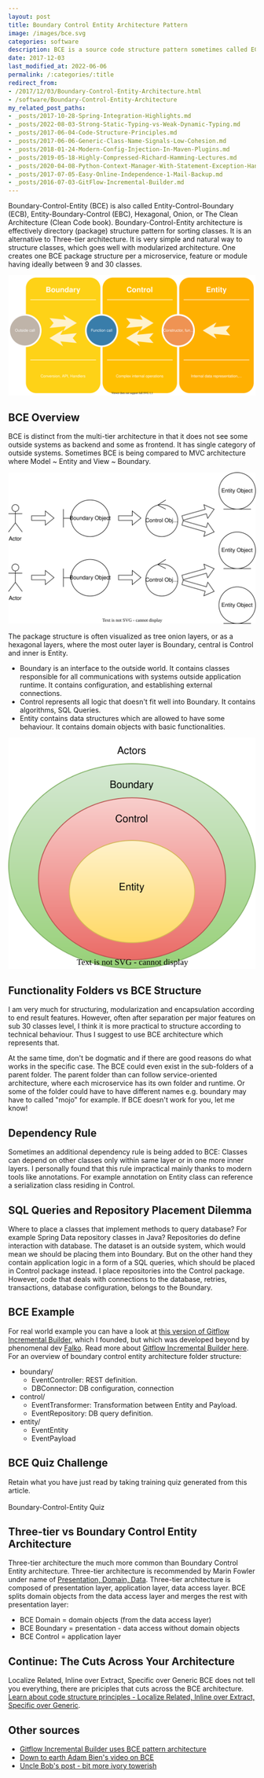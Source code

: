 ```yaml
---
layout: post
title: Boundary Control Entity Architecture Pattern
image: /images/bce.svg
categories: software
description: BCE is a source code structure pattern sometimes called ECB, EBC, Hexagonal, Onion, or Clean architecture.
date: 2017-12-03
last_modified_at: 2022-06-06
permalink: /:categories/:title
redirect_from:
- /2017/12/03/Boundary-Control-Entity-Architecture.html
- /software/Boundary-Control-Entity-Architecture
my_related_post_paths:
- _posts/2017-10-28-Spring-Integration-Highlights.md
- _posts/2022-08-03-Strong-Static-Typing-vs-Weak-Dynamic-Typing.md
- _posts/2017-06-04-Code-Structure-Principles.md
- _posts/2017-06-06-Generic-Class-Name-Signals-Low-Cohesion.md
- _posts/2018-01-24-Modern-Config-Injection-In-Maven-Plugins.md
- _posts/2019-05-18-Highly-Compressed-Richard-Hamming-Lectures.md
- _posts/2020-04-08-Python-Context-Manager-With-Statement-Exception-Handling.md
- _posts/2017-07-05-Easy-Online-Independence-1-Mail-Backup.md
- _posts/2016-07-03-GitFlow-Incremental-Builder.md
---
```




Boundary-Control-Entity (BCE) is also called Entity-Control-Boundary (ECB), Entity-Boundary-Control (EBC), Hexagonal, Onion, or The Clean Architecture (Clean Code book).
Boundary-Control-Entity architecture is effectively directory (package) structure pattern for sorting classes.
It is an alternative to Three-tier architecture. It is very simple and natural way to structure classes, which goes well with modularized architecture. 
One creates one BCE package structure per a microservice, feature or module having ideally between 9 and 30 classes.  

<p><img src="/images/bce.svg" alt="Boundary Control Entity architecture"/></p>

## BCE Overview
BCE is distinct from the multi-tier architecture in that it does not see some outside systems as backend and some as frontend.
It has single category of outside systems. Sometimes BCE is being compared to MVC architecture where Model ~ Entity and View ~ Boundary. 

![actor entity boundary control example](/images/actor-boundary-control-entity.svg)

The package structure is often visualized as tree onion layers, or as a hexagonal layers, where the most outer layer is Boundary, central is Control and inner is Entity.
- Boundary is an interface to the outside world. It contains classes responsible for all communications with systems outside application runtime. It contains configuration, and establishing external connections.
- Control represents all logic that doesn't fit well into Boundary. It contains algorithms, SQL Queries.
- Entity contains data structures which are allowed to have some behaviour. It contains domain objects with basic functionalities.

![Onion of Actors, Boundary, Control, Entity](/images/onion-actors-boundary-control-entity.svg)

## Functionality Folders vs BCE Structure

I am very much for structuring, modularization and encapsulation according to end result features. However, often after separation per major features on sub 30 classes level, I think it is more practical to structure according to technical behaviour. Thus I suggest to use BCE architecture which represents that.

At the same time, don't be dogmatic and if there are good reasons do what works in the specific case. The BCE could even exist in the sub-folders of a parent folder. The parent folder than can follow service-oriented architecture, where each microservice has its own folder and runtime. Or some of the folder could have to have different names e.g. boundary may have to called "mojo" for example. If BCE doesn't work for you, let me know!

## Dependency Rule
Sometimes an additional dependency rule is being added to BCE: Classes can depend on other classes only within same layer or in one more inner layers.
I personally found that this rule impractical mainly thanks to modern tools like annotations.
For example annotation on Entity class can reference a serialization class residing in Control.

## SQL Queries and Repository Placement Dilemma
Where to place a classes that implement methods to query database? For example Spring Data repository classes in Java?
Repositories do define interaction with database. The dataset is an outside system, which would mean we should be placing them into Boundary.
But on the other hand they contain application logic in a form of a SQL queries, which should be placed in Control package instead.
I place repositories into the Control package.
However, code that deals with connections to the database, retries, transactions, database configuration, belongs to the Boundary.


## BCE Example
For real world example you can have a look at [this version of Gitflow Incremental Builder](https://github.com/gitflow-incremental-builder/gitflow-incremental-builder/tree/a5b310bad88da1ee12f887b77ac153ab20a7699e/src/main/java/com/vackosar/gitflowincrementalbuild), which I founded, but which was developed beyond by phenomenal dev [Falko](https://github.com/famod).
Read more about [Gitflow Incremental Builder here](/software/GitFlow-Incremental-Builder).
For an overview of boundary control entity architecture folder structure:

- boundary/
  - EventController: REST definition.
  - DBConnector: DB configuration, connection
- control/
  - EventTransformer: Transformation between Entity and Payload.
  - EventRepository: DB query definition.
- entity/
  - EventEntity
  - EventPayload
  
  
## BCE Quiz Challenge
Retain what you have just read by taking training quiz generated from this article.<br>
<br>
<a class="btn btn-warning" style="text-decoration: none;" href="https://quizrecall.com/study/public-test?store_id=dc985c9e-6812-41d3-a020-33c4a0340c16">Boundary-Control-Entity Quiz</a>


## Three-tier vs Boundary Control Entity Architecture
Three-tier architecture the much more common than Boundary Control Entity architecture.
Three-tier architecture is recommended by Marin Fowler under name of [Presentation, Domain, Data](https://martinfowler.com/bliki/PresentationDomainDataLayering.html).
Three-tier architecture is composed of presentation layer, application layer, data access layer.
BCE splits domain objects from the data access layer and merges the rest with presentation layer:
- BCE Domain = domain objects (from the data access layer)
- BCE Boundary = presentation - data access without domain objects
- BCE Control = application layer


## Continue: The Cuts Across Your Architecture
Localize Related, Inline over Extract, Specific over Generic
BCE does not tell you everything, there are priciples that cuts across the BCE architecture.
[Learn about code structure principles - Localize Related, Inline over Extract, Specific over Generic](/software/Code-Structure-Principles).


## Other sources
- [Gitflow Incremental Builder uses BCE pattern architecture](https://github.com/gitflow-incremental-builder/gitflow-incremental-builder/tree/master/src/main/java/com/vackosar/gitflowincrementalbuild)
- [Down to earth Adam Bien's video on BCE](https://www.youtube.com/watch?v=grJC6RFiB58)
- [Uncle Bob's post - bit more ivory towerish](https://8thlight.com/blog/uncle-bob/2012/08/13/the-clean-architecture.html)
